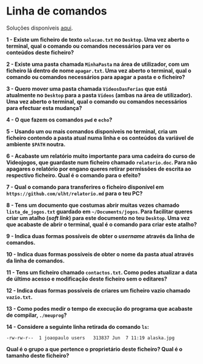# Linha de comandos

Soluções disponíveis [aqui](02_cmd_sol.md).

**1 - Existe um ficheiro de texto `solucao.txt` no `Desktop`. Uma vez aberto o
terminal, qual o comando ou comandos necessários para ver os conteúdos deste ficheiro?**

**2 - Existe uma pasta chamada `MinhaPasta` na área de utilizador, com um
ficheiro lá dentro de nome `apagar.txt`. Uma vez aberto o terminal, qual o
comando ou comandos necessários para apagar a pasta e o ficheiro?**

**3 - Quero mover uma pasta chamada `VideosDasFerias` que está atualmente no
`Desktop` para a pasta `Videos` (ambas na área de utilizador). Uma vez aberto o
terminal, qual o comando ou comandos necessários para efectuar esta mudança?**

**4 - O que fazem os comandos `pwd` e `echo`?**

**5 - Usando um ou mais comandos disponíveis no terminal, cria um ficheiro
contendo a pasta atual numa linha e os conteúdos da variável de ambiente
`$PATH` noutra.**

**6 - Acabaste um relatório muito importante para uma cadeira do curso de
Videojogos, que guardaste num ficheiro chamado `relatorio.doc`. Para não
apagares o relatório por engano queres retirar permissões de escrita ao
respectivo ficheiro. Qual é o comando para o efeito?**

**7 - Qual o comando para transferires o ficheiro disponível em
`https://github.com/ulht/relatorio.md` para o teu PC?**

**8 - Tens um documento que costumas abrir muitas vezes chamado
`lista_de_jogos.txt` guardado em `~/Documents/jogos`. Para facilitar queres
criar um atalho (_soft link_) para este documento no teu `Desktop`. Uma vez que acabaste de abrir o terminal, qual é o comando para criar este atalho?**

**9 - Indica duas formas possíveis de obter o _username_ através da linha de
comandos.**

**10 - Indica duas formas possíveis de obter o nome da pasta atual através da
linha de comandos.**

**11 - Tens um ficheiro chamado `contactos.txt`. Como podes atualizar a data de
último acesso e modificação deste ficheiro sem o editares?**

**12 - Indica duas formas possíveis de criares um ficheiro vazio chamado
`vazio.txt`.**

**13 - Como podes medir o tempo de execução do programa que acabaste de
compilar, `./meuprog`?**

**14 - Considere a seguinte linha retirada do comando `ls`:**

`-rw-rw-r--  1 joaopaulo users   313837 Jun  7 11:19 alaska.jpg`

**Qual é o grupo a que pertence o proprietário deste ficheiro? Qual é o tamanho
deste ficheiro?**
